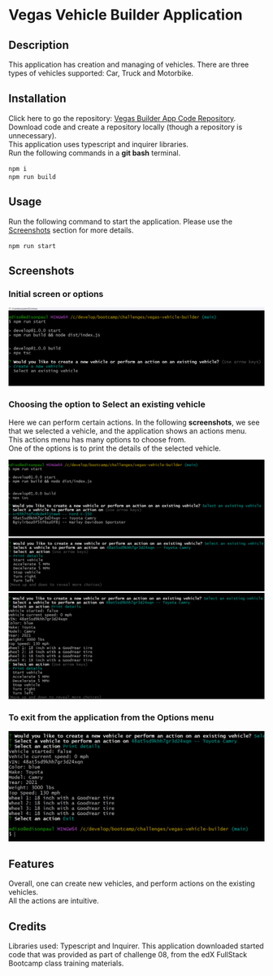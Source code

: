 # Vegas Vehicle Builder Application

## Description

This application has creation and managing of vehicles. There are three types of vehicles supported: Car, Truck and Motorbike.

## Installation

Click here to go the repository: [Vegas Builder App Code Repository](https://github.com/gnanasekaran-sakthivel/vegas-vehicle-builder).  
Download code and create a repository locally (though a repository is unnecessary).  
This application uses typescript and inquirer libraries.  
Run the following commands in a **git bash** terminal.
```
npm i  
npm run build  
```

## Usage
Run the following command to start the application. Please use the [Screenshots](#screesnots) section for more details.  

```
npm run start  
```

## Screenshots  
### Initial screen or options
![Initial Options](/images/screenshot-01.png)  

### Choosing the option to **Select an existing vehicle**  
Here we can perform certain actions. In the following **screenshots**, we see that we selected a vehicle, and the application shows an actions menu.  
This actions menu has many options to choose from.  
One of the options is to print the details of the selected vehicle.  

![Select an existing vehicle](/images/screenshot-select-01.png)  
![Select an existing vehicle](/images/screenshot-select-02.png)  
![Select an existing vehicle](/images/screenshot-select-03.png)  

### To exit from the application from the Options menu
![Select an existing vehicle](/images/screenshot-select-10.png)  


## Features

Overall, one can create new vehicles, and perform actions on the existing vehicles.  
All the actions are intuitive.  


## Credits
Libraries used: Typescript and Inquirer.
This application downloaded started code that was provided as part of challenge 08, from the edX FullStack Bootcamp class training materials.



